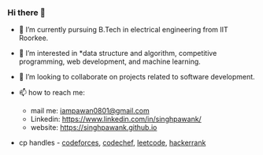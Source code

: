 ### Hi there 👋 

- 🔭 I’m currently pursuing B.Tech in electrical engineering from IIT Roorkee.
- 🌱 I’m interested in *data structure and algorithm, competitive programming, web development, and machine learning.  
- 👯 I’m looking to collaborate on projects related to software development. 
- 📫 how to reach me:   
    - mail me: iampawan0801@gmail.com
    - Linkedin: https://www.linkedin.com/in/singhpawank/
    - website: https://singhpawank.github.io
    
- cp handles - [codeforces](https://codeforces.com/profile/pawan_k), [codechef](https://www.codechef.com/users/singhpawank), [leetcode](https://leetcode.com/gentle_man/), [hackerrank](https://www.hackerrank.com/pawan_k01)
    
